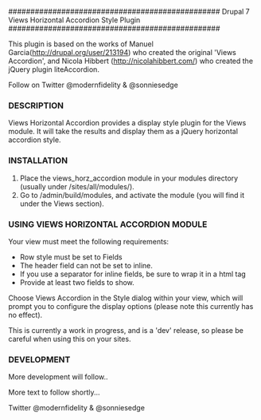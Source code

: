 
################################################
Drupal 7 Views Horizontal Accordion Style Plugin
################################################

This plugin is based on the works of Manuel Garcia(http://drupal.org/user/213194) who created the original 'Views Accordion', and Nicola Hibbert (http://nicolahibbert.com/) who created the jQuery plugin liteAccordion. 

Follow on Twitter @modernfidelity & @sonniesedge

### DESCRIPTION 

Views Horizontal Accordion provides a display style plugin for the Views module.
It will take the results and display them as a jQuery horizontal accordion style. 


### INSTALLATION 

1. Place the views_horz_accordion module in your modules directory (usually under /sites/all/modules/).
2. Go to /admin/build/modules, and activate the module (you will find it under the Views section).


### USING VIEWS HORIZONTAL ACCORDION MODULE 

Your view must meet the following requirements:

  * Row style must be set to Fields
  * The header field can not be set to inline.
  * If you use a separator for inline fields, be sure to wrap it in a html tag
  * Provide at least two fields to show.

Choose Views Accordion in the Style dialog within your view, which will prompt you to configure the display options (please note this currently has no effect).

This is currently a work in progress, and is a 'dev' release, so please be careful when using this on your sites.

### DEVELOPMENT

More development will follow..

More text to follow shortly...

Twitter @modernfidelity & @sonniesedge


